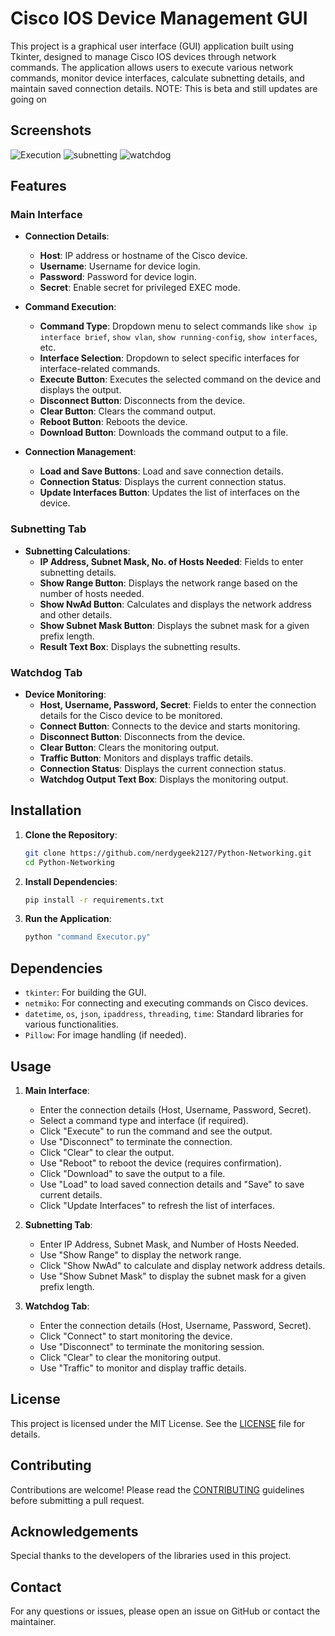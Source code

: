 # Cisco IOS Device Management GUI

This project is a graphical user interface (GUI) application built using Tkinter, designed to manage Cisco IOS devices through network commands. The application allows users to execute various network commands, monitor device interfaces, calculate subnetting details, and maintain saved connection details. NOTE: This is beta and still updates are going on 
## Screenshots
![Execution](https://github.com/user-attachments/assets/e26dbaa0-4124-4a8f-bcb2-d9cf57552253)
![subnetting](https://github.com/user-attachments/assets/cba4677b-5451-4dc5-94bf-25c629a522be)
![watchdog](https://github.com/user-attachments/assets/634bdbc1-cb50-4cfd-bcd8-a813d1d06104) 

## Features

### Main Interface
- **Connection Details**:
  - **Host**: IP address or hostname of the Cisco device.
  - **Username**: Username for device login.
  - **Password**: Password for device login.
  - **Secret**: Enable secret for privileged EXEC mode.

- **Command Execution**:
  - **Command Type**: Dropdown menu to select commands like `show ip interface brief`, `show vlan`, `show running-config`, `show interfaces`, etc.
  - **Interface Selection**: Dropdown to select specific interfaces for interface-related commands.
  - **Execute Button**: Executes the selected command on the device and displays the output.
  - **Disconnect Button**: Disconnects from the device.
  - **Clear Button**: Clears the command output.
  - **Reboot Button**: Reboots the device.
  - **Download Button**: Downloads the command output to a file.

- **Connection Management**:
  - **Load and Save Buttons**: Load and save connection details.
  - **Connection Status**: Displays the current connection status.
  - **Update Interfaces Button**: Updates the list of interfaces on the device.

### Subnetting Tab
- **Subnetting Calculations**:
  - **IP Address, Subnet Mask, No. of Hosts Needed**: Fields to enter subnetting details.
  - **Show Range Button**: Displays the network range based on the number of hosts needed.
  - **Show NwAd Button**: Calculates and displays the network address and other details.
  - **Show Subnet Mask Button**: Displays the subnet mask for a given prefix length.
  - **Result Text Box**: Displays the subnetting results.

### Watchdog Tab
- **Device Monitoring**:
  - **Host, Username, Password, Secret**: Fields to enter the connection details for the Cisco device to be monitored.
  - **Connect Button**: Connects to the device and starts monitoring.
  - **Disconnect Button**: Disconnects from the device.
  - **Clear Button**: Clears the monitoring output.
  - **Traffic Button**: Monitors and displays traffic details.
  - **Connection Status**: Displays the current connection status.
  - **Watchdog Output Text Box**: Displays the monitoring output.

## Installation

1. **Clone the Repository**:
    ```sh
    git clone https://github.com/nerdygeek2127/Python-Networking.git
    cd Python-Networking
    ```

2. **Install Dependencies**:
    ```sh
    pip install -r requirements.txt
    ```

3. **Run the Application**:
    ```sh
    python "command Executor.py"
    ```

## Dependencies

- `tkinter`: For building the GUI.
- `netmiko`: For connecting and executing commands on Cisco devices.
- `datetime`, `os`, `json`, `ipaddress`, `threading`, `time`: Standard libraries for various functionalities.
- `Pillow`: For image handling (if needed).

## Usage

1. **Main Interface**:
   - Enter the connection details (Host, Username, Password, Secret).
   - Select a command type and interface (if required).
   - Click "Execute" to run the command and see the output.
   - Use "Disconnect" to terminate the connection.
   - Click "Clear" to clear the output.
   - Use "Reboot" to reboot the device (requires confirmation).
   - Click "Download" to save the output to a file.
   - Use "Load" to load saved connection details and "Save" to save current details.
   - Click "Update Interfaces" to refresh the list of interfaces.

2. **Subnetting Tab**:
   - Enter IP Address, Subnet Mask, and Number of Hosts Needed.
   - Use "Show Range" to display the network range.
   - Click "Show NwAd" to calculate and display network address details.
   - Use "Show Subnet Mask" to display the subnet mask for a given prefix length.

3. **Watchdog Tab**:
   - Enter the connection details (Host, Username, Password, Secret).
   - Click "Connect" to start monitoring the device.
   - Use "Disconnect" to terminate the monitoring session.
   - Click "Clear" to clear the monitoring output.
   - Use "Traffic" to monitor and display traffic details.

## License

This project is licensed under the MIT License. See the [LICENSE](LICENSE) file for details.

## Contributing

Contributions are welcome! Please read the [CONTRIBUTING](CONTRIBUTING.md) guidelines before submitting a pull request.

## Acknowledgements

Special thanks to the developers of the libraries used in this project.

## Contact

For any questions or issues, please open an issue on GitHub or contact the maintainer.
